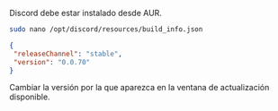 Discord debe estar instalado desde AUR.

```sh
sudo nano /opt/discord/resources/build_info.json
```

```json
{  
 "releaseChannel": "stable",  
 "version": "0.0.70"  
}
```

Cambiar la versión por la que aparezca en la ventana de actualización disponible.